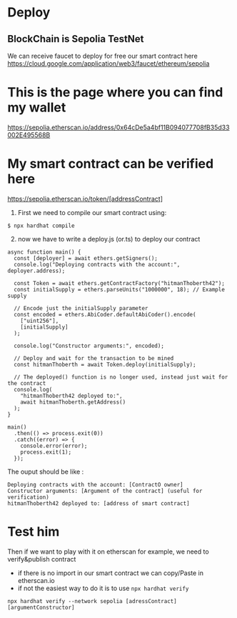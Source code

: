 # Deploy
## BlockChain is Sepolia TestNet
We can receive faucet to deploy for free our smart contract here
https://cloud.google.com/application/web3/faucet/ethereum/sepolia

# This is the page where you can find my wallet
https://sepolia.etherscan.io/address/0x64cDe5a4bf11B094077708fB35d33002E495568B

# My smart contract can be verified here
https://sepolia.etherscan.io/token/[addressContract]

1. First we need to compile our smart contract using:

``` shell
$ npx hardhat compile
```
2. now we have to write a deploy.js (or.ts) to deploy our contract

``` solidity
async function main() {
  const [deployer] = await ethers.getSigners();
  console.log("Deploying contracts with the account:", deployer.address);

  const Token = await ethers.getContractFactory("hitmanThoberth42");
  const initialSupply = ethers.parseUnits("1000000", 18); // Example supply

  // Encode just the initialSupply parameter
  const encoded = ethers.AbiCoder.defaultAbiCoder().encode(
    ["uint256"],
    [initialSupply]
  );

  console.log("Constructor arguments:", encoded);

  // Deploy and wait for the transaction to be mined
  const hitmanThoberth = await Token.deploy(initialSupply);

  // The deployed() function is no longer used, instead just wait for the contract
  console.log(
    "hitmanThoberth42 deployed to:",
    await hitmanThoberth.getAddress()
  );
}

main()
  .then(() => process.exit(0))
  .catch((error) => {
    console.error(error);
    process.exit(1);
  });
```

The ouput should be like :
```
Deploying contracts with the account: [ContractO owner]
Constructor arguments: [Argument of the contract] (useful for verification)
hitmanThoberth42 deployed to: [address of smart contract]
```
# Test him
Then if we want to play with it on etherscan for example, we need to verify&publish contract

* if there is no import in our smart contract we can copy/Paste in etherscan.io
* if not the easiest way to do it is to use ```npx hardhat verify```
``` shell
npx hardhat verify --network sepolia [adressContract] [argumentConstructor]
```
